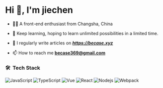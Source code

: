 <h1>Hi 👋, I'm jiechen</h1>

- 👨‍💻 A front-end enthusiast from Changsha, China

- 🌱 Keep learning, hoping to learn unlimited possibilities in a limited time.

- 📝 I regularly write articles on _**https://becase.xyz**_

- 📫 How to reach me **becase369@gmail.com**

### 🛠 &nbsp;Tech Stack

![JavaScript](https://img.shields.io/badge/-JavaScript-%23F7DF1C?style=flat-square&logo=javascript&logoColor=000000&labelColor=%23F7DF1C&color=%23FFCE5A)
![TypeScript](https://img.shields.io/badge/-TypeScript-007ACC?style=flat-square&logo=typescript&logoColor=white)
![Vue](https://img.shields.io/badge/-Vue-333333?style=flat&logo=vue.js)
![React](https://img.shields.io/badge/-React-%23282C34?style=flat-square&logo=react)
![Nodejs](https://img.shields.io/badge/-Node.js-%23282C34?style=flat-square&logo=node.js)
![Webpack](https://img.shields.io/badge/-Webpack-%232C3A42?style=flat-square&logo=webpack)
